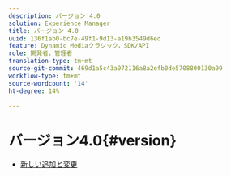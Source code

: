 ```yaml
---
description: バージョン 4.0
solution: Experience Manager
title: バージョン 4.0
uuid: 136f1ab0-bc7e-49f1-9d13-a19b3549d6ed
feature: Dynamic Mediaクラシック，SDK/API
role: 開発者，管理者
translation-type: tm+mt
source-git-commit: 469d1a5c43a972116a8a2efb0de5708800130a99
workflow-type: tm+mt
source-wordcount: '14'
ht-degree: 14%

---
```



# バージョン4.0{#version}

* [新しい追加と変更](r-4-0-new.md)
